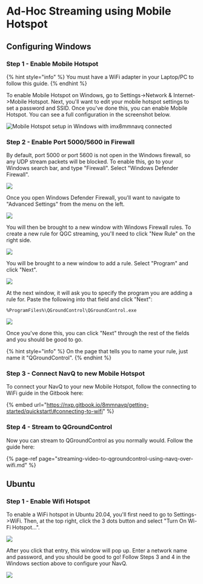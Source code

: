 # Ad-Hoc Streaming using Mobile Hotspot

## Configuring Windows

### Step 1 - Enable Mobile Hotspot

{% hint style="info" %}
You must have a WiFi adapter in your Laptop/PC to follow this guide.
{% endhint %}

To enable Mobile Hotspot on Windows, go to Settings-&gt;Network & Internet-&gt;Mobile Hotspot. Next, you'll want to edit your mobile hotspot settings to set a password and SSID. Once you've done this, you can enable Mobile Hotspot. You can see a full configuration in the screenshot below.

![Mobile Hotspot setup in Windows with imx8mmnavq connected](../../.gitbook/assets/image%20%2855%29.png)

### Step 2 - Enable Port 5000/5600 in Firewall

By default, port 5000 or port 5600 is not open in the Windows firewall, so any UDP stream packets will be blocked. To enable this, go to your Windows search bar, and type "Firewall". Select "Windows Defender Firewall".

![](../../.gitbook/assets/image%20%2850%29.png)

Once you open Windows Defender Firewall, you'll want to navigate to "Advanced Settings" from the menu on the left.

![](../../.gitbook/assets/image%20%2854%29.png)

You will then be brought to a new window with Windows Firewall rules. To create a new rule for QGC streaming, you'll need to click "New Rule" on the right side.

![](../../.gitbook/assets/image%20%2848%29.png)

You will be brought to a new window to add a rule. Select "Program" and click "Next".

![](../../.gitbook/assets/image%20%2853%29.png)

At the next window, it will ask you to specify the program you are adding a rule for. Paste the following into that field and click "Next":

```text
%ProgramFiles%\QGroundControl\QGroundControl.exe
```

![](../../.gitbook/assets/image%20%2852%29.png)

Once you've done this, you can click "Next" through the rest of the fields and you should be good to go.

{% hint style="info" %}
On the page that tells you to name your rule, just name it "QGroundControl".
{% endhint %}

### Step 3 - Connect NavQ to new Mobile Hotspot

To connect your NavQ to your new Mobile Hotspot, follow the connecting to WiFi guide in the Gitbook here:

{% embed url="https://nxp.gitbook.io/8mmnavq/getting-started/quickstart\#connecting-to-wifi" %}

### Step 4 - Stream to QGroundControl

Now you can stream to QGroundControl as you normally would. Follow the guide here:

{% page-ref page="streaming-video-to-qgroundcontrol-using-navq-over-wifi.md" %}

## Ubuntu

### Step 1 - Enable Wifi Hotspot

To enable a WiFi hotspot in Ubuntu 20.04, you'll first need to go to Settings-&gt;WiFi. Then, at the top right, click the 3 dots button and select "Turn On Wi-Fi Hotspot...".

![](../../.gitbook/assets/inkedturnon_li.jpg)

After you click that entry, this window will pop up. Enter a network name and password, and you should be good to go! Follow Steps 3 and 4 in the Windows section above to configure your NavQ.

![](../../.gitbook/assets/inkedwifihotspot_li.jpg)

